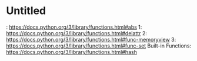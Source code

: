 # Untitled

: https://docs.python.org/3/library/functions.html#abs 1: https://docs.python.org/3/library/functions.html#delattr 2: https://docs.python.org/3/library/functions.html#func-memoryview 3: https://docs.python.org/3/library/functions.html#func-set Built-in Functions: https://docs.python.org/3/library/functions.html#hash
